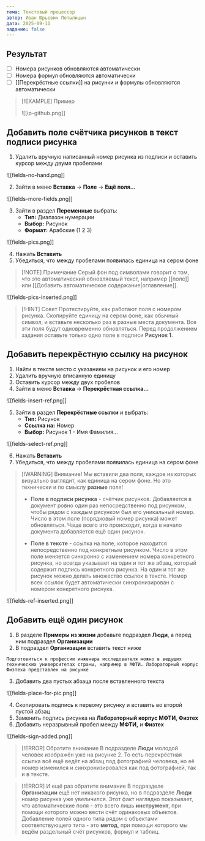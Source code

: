 ```yaml
---
тема: Текстовый процессор
автор: Иван Юрьевич Потылицын
дата: 2025-09-11
задание: false
---
```


## Результат

- [ ] Номера рисунков обновляются автоматически
- [ ] Номера формул обновляются автоматически
- [ ] [[Перекрёстные ссылки]] на рисунки и формулы обновляются автоматически

> [!EXAMPLE] Пример
> 
> ![[ip-github.png]]
> 

## Добавить поле счётчика рисунков в текст подписи рисунка

1. Удалить вручную написанный номер рисунка из подписи и оставить курсор между двумя пробелами

![[fields-no-hand.png]]

2. Зайти в меню **Вставка** -> **Поле** -> **Ещё поля...**

![[fields-more-fields.png]]

3. Зайти в раздел **Переменные** выбрать:
	- **Тип:** Диапазон нумерации
	- **Выбор:** Рисунок
	- **Формат:** Арабские (1 2 3)

![[fields-pics.png]]

4. Нажать **Вставить**
5. Убедиться, что между пробелами появилась единица на сером фоне

> [!NOTE] Примечание
> Серый фон под символами говорит о том, что это автоматический обновляемый текст, например [[поле]] или [[Добавить автоматическое содержание|оглавление]].

![[fields-pics-inserted.png]]

> [!HINT] Совет
> Протестируйте, как работают поля с номером рисунка. Скопируйте единицу на сером фоне, как обычный символ, и вставьте несколько раз в разные места документа. Все эти поля будут одновременно обновляться. Перед продолжением задания оставьте только одно поле в подписи **Рисунок 1**.

## Добавить перекрёстную ссылку на рисунок

1. Найти в тексте место с указанием на рисунок и его номер
2. Удалить вручную вписанную единицу
3. Оставить курсор между двух пробелов
4. Зайти в меню **Вставка** -> **Перекрёстная ссылка...**

![[fields-insert-ref.png]]

5. Зайти в раздел **Перекрёстные ссылки** и выбрать:
	- **Тип:** Рисунок
	- **Ссылка на:** Номер
	- **Выбор:** Рисунок 1 - Имя Фамилия...

![[fields-select-ref.png]]

6. Нажать **Вставить**
7. Убедиться, что между пробелами появилась единица на сером фоне

> [!WARNING] Внимание!
> Мы вставили два поля, каждое из которых визуально выглядит, как единица на сером фоне. Но это технически и по смыслу **разные** поля!
> 
> - **Поле в подписи рисунка** - счётчик рисунков. Добавляется в документ ровно один раз непосредственно под рисунком, чтобы рядом с каждым рисунком был его уникальный номер. Число в этом поле (порядковый номер рисунка) может обновляться. Чаще всего это происходит, когда в начало документа добавляется ещё один рисунок.
> 
> - **Поле в тексте** - ссылка на поле, которое находится непосредственно под конкретным рисунком. Число в этом поле меняется синхронно с изменением номера конкретного рисунка, но всегда указывает на один и тот же абзац, который содержит подпись конкретного рисунка. На один и тот же рисунок можно делать множество ссылок в тексте. Номер всех ссылок будет автоматически синхронизирован с номером конкретного риснука.

![[fields-ref-inserted.png]]

## Добавить ещё один рисунок

1. В разделе **Примеры из жизни** добавьте подраздел **Люди**, а перед ним подраздел **Организации**
2. В подраздел **Организации** вставить текст ниже

```
Подготовиться к профессии инженера исследователя можно в ведущих технических университетах страны, например в МФТИ. Лабораторный корпус Физтеха представлен на рисунке
```

3. Добавить два пустых абзаца после вставленного текста

![[fields-place-for-pic.png]]

4. Скопировать подпись к первому рисунку и вставить во второй пустой абзац
5. Заменить подпись рисунка на **Лабораторный корпус МФТИ, Физтех**
6. Добавить неразрывный пробел между **МФТИ,** и **Физтех**

![[fields-sign-added.png]]

> [!ERROR] Обратите внимание
> В подразделе **Люди** молодой человек изображён уже на рисунке 2. То есть перекрёстная ссылка всё ещё ведёт на абзац под фотографией человека, но её номер изменился и синхронизировался как под фотографией, так и в тексте.

> [!ERROR] И ещё раз обратите внимание
> В подразделе **Организации** ещё нет никакого рисунка, но в подразделе **Люди** номер рисунка уже увеличился. Этот факт наглядно показывает, что автоматические поля - это всего лишь **инструмент**, при помощи которого можно вести счёт одинаковых объектов. Добавление полей одного типа рядом с объектами соответствующего типа - это **метод**, при помощи которого мы ведём раздельный счёт рисунков, формул и таблиц.
